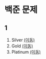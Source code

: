# 백준 문제

## 1<br/>

1. Silver [(이동)](https://github.com/malvr00/Java-algorithm/tree/master/backjoon/silver)<br/>
2. Gold [(이동)](https://github.com/malvr00/Java-algorithm/tree/master/backjoon/gold)<br/>
3. Platinum [(이동)](https://github.com/malvr00/Java-algorithm/tree/master/lecture/platinum)<br/>

